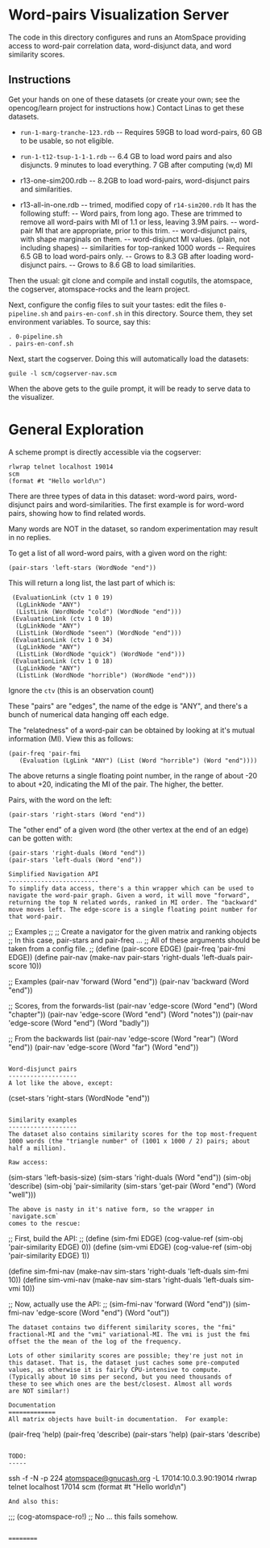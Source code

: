 
Word-pairs Visualization Server
===============================
The code in this directory configures and runs an AtomSpace
providing access to word-pair correlation data, word-disjunct
data, and word similarity scores.

Instructions
------------
Get your hands on one of these datasets (or create your own; see
the opencog/learn project for instructions how.) Contact Linas
to get these datasets.

* `run-1-marg-tranche-123.rdb` -- Requires 59GB to load word-pairs,
    60 GB to be usable, so not eligible.

* `run-1-t12-tsup-1-1-1.rdb` -- 6.4 GB to load word pairs and
   also disjuncts.  9 minutes to load everything.
   7 GB after computing (w,d) MI

* r13-one-sim200.rdb -- 8.2GB to load word-pairs, word-disjunct
   pairs and similarities.

* r13-all-in-one.rdb -- trimed, modified copy of `r14-sim200.rdb`
     It has the following stuff:
     -- Word pairs, from long ago.  These are trimmed to remove all
        word-pairs with MI of 1.1 or less, leaving 3.9M pairs.
     -- word-pair MI that are appropriate, prior to this trim.
     -- word-disjunct pairs, with shape marginals on them.
     -- word-disjunct MI values. (plain, not including shapes)
     -- similarities for top-ranked 1000 words
     -- Requires 6.5 GB to load word-pairs only.
     -- Grows to 8.3 GB after loading word-disjunct pairs.
     -- Grows to 8.6 GB to load similarities.

Then the usual: git clone and compile and install cogutils, the
atomspace, the cogserver, atomspace-rocks and the learn project.

Next, configure the config files to suit your tastes: edit the
files `0-pipeline.sh`  and `pairs-en-conf.sh` in this directory.
Source them, they set environment variables. To source, say this:
```
. 0-pipeline.sh
. pairs-en-conf.sh
```

Next, start the cogserver. Doing this will automatically load
the datasets:
```
guile -l scm/cogserver-nav.scm
```
When the above gets to the guile prompt, it will be ready to serve
data to the visualizer.

General Exploration
===================
A scheme prompt is directly accessible via the cogserver:
```
rlwrap telnet localhost 19014
scm
(format #t "Hello world\n")
```

There are three types of data in this dataset: word-word pairs,
word-disjunct pairs and word-similarities.  The first example
is for word-word pairs, showing how to find related words.

Many words are NOT in the dataset, so random experimentation
may result in no replies.

To get a list of all word-word pairs, with a given word on the right:
```
(pair-stars 'left-stars (WordNode "end"))
```

This will return a long list, the last part of which is:
```
 (EvaluationLink (ctv 1 0 19)
  (LgLinkNode "ANY")
  (ListLink (WordNode "cold") (WordNode "end")))
 (EvaluationLink (ctv 1 0 10)
  (LgLinkNode "ANY")
  (ListLink (WordNode "seen") (WordNode "end")))
 (EvaluationLink (ctv 1 0 34)
  (LgLinkNode "ANY")
  (ListLink (WordNode "quick") (WordNode "end")))
 (EvaluationLink (ctv 1 0 18)
  (LgLinkNode "ANY")
  (ListLink (WordNode "horrible") (WordNode "end")))
```
Ignore the `ctv` (this is an observation count)

These "pairs" are "edges", the name of the edge is "ANY",
and there's a bunch of numerical data hanging off each edge.

The "relatedness" of a word-pair can be obtained by looking
at it's mutual information (MI). View this as follows:
```
(pair-freq 'pair-fmi
   (Evaluation (LgLink "ANY") (List (Word "horrible") (Word "end"))))
```
The above returns a single floating point number, in the range of
about -20 to about +20, indicating the MI of the pair. The higher,
the better.

Pairs, with the word on the left:
```
(pair-stars 'right-stars (Word "end"))
```

The "other end" of a given word (the other vertex at the
end of an edge) can be gotten with:
```
(pair-stars 'right-duals (Word "end"))
(pair-stars 'left-duals (Word "end"))

Simplified Navigation API
-------------------------
To simplify data access, there's a thin wrapper which can be used to
navigate the word-pair graph. Given a word, it will move "forward",
returning the top N related words, ranked in MI order. The "backward"
move moves left. The edge-score is a single floating point number for
that word-pair.

```
;; Examples
;;
;; Create a navigator for the given matrix and ranking objects
;; In this case, pair-stars and pair-freq ...
;; All of these arguments should be taken from a config file.
;;
(define (pair-score EDGE) (pair-freq 'pair-fmi EDGE))
(define pair-nav
   (make-nav pair-stars 'right-duals 'left-duals pair-score 10))

;; Examples
(pair-nav 'forward (Word "end"))
(pair-nav 'backward (Word "end"))

;; Scores, from the forwards-list
(pair-nav 'edge-score (Word "end") (Word "chapter"))
(pair-nav 'edge-score (Word "end") (Word "notes"))
(pair-nav 'edge-score (Word "end") (Word "badly"))

;; From the backwards list
(pair-nav 'edge-score (Word "rear") (Word "end"))
(pair-nav 'edge-score (Word "far") (Word "end"))
```

Word-disjunct pairs
-------------------
A lot like the above, except:
```
(cset-stars 'right-stars (WordNode "end"))
```

Similarity examples
-------------------
The dataset also contains similarity scores for the top most-frequent
1000 words (the "triangle number" of (1001 x 1000 / 2) pairs; about
half a million).

Raw access:
```
(sim-stars 'left-basis-size)
(sim-stars 'right-duals (Word "end"))
(sim-obj 'describe)
(sim-obj 'pair-similarity (sim-stars 'get-pair (Word "end") (Word "well")))
```
The above is nasty in it's native form, so the wrapper in `navigate.scm`
comes to the rescue:

```
;;  First, build the API:
;;
(define (sim-fmi EDGE)
    (cog-value-ref (sim-obj 'pair-similarity EDGE) 0))
(define (sim-vmi EDGE)
    (cog-value-ref (sim-obj 'pair-similarity EDGE) 1))

(define sim-fmi-nav
   (make-nav sim-stars 'right-duals 'left-duals sim-fmi 10))
(define sim-vmi-nav
   (make-nav sim-stars 'right-duals 'left-duals sim-vmi 10))

;; Now, actually use the API:
;;
(sim-fmi-nav 'forward (Word "end"))
(sim-fmi-nav 'edge-score (Word "end") (Word "out"))
```
The dataset contains two different similarity scores, the "fmi"
fractional-MI and the "vmi" variational-MI. The vmi is just the fmi
offset the the mean of the log of the frequency.

Lots of other similarity scores are possible; they're just not in
this dataset. That is, the dataset just caches some pre-computed
values, as otherwise it is fairly CPU-intensive to compute.
(Typically about 10 sims per second, but you need thousands of
these to see which ones are the best/closest. Almost all words
are NOT similar!)

Documentation
=============
All matrix objects have built-in documentation.  For example:
```
(pair-freq 'help)
(pair-freq 'describe)
(pair-stars 'help)
(pair-stars 'describe)
```

TODO:
-----
```
ssh -f -N -p 224 atomspace@gnucash.org -L 17014:10.0.3.90:19014
rlwrap telnet localhost 17014
scm
(format #t "Hello world\n")
```
And also this:
```
;;; (cog-atomspace-ro!)  ;; No ... this fails somehow.
```

========
